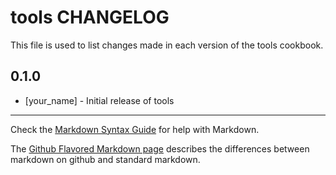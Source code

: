 tools CHANGELOG
===================

This file is used to list changes made in each version of the tools cookbook.

0.1.0
-----
- [your_name] - Initial release of tools

- - -
Check the [Markdown Syntax Guide](http://daringfireball.net/projects/markdown/syntax) for help with Markdown.

The [Github Flavored Markdown page](http://github.github.com/github-flavored-markdown/) describes the differences between markdown on github and standard markdown.
